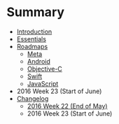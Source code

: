 # Summary

* [Introduction](README.md)
* [Essentials](essentials.md)
* [Roadmaps](roadmaps/README.md)
   * [Meta](roadmaps/meta.md)
   * [Android](roadmaps/android.md)
   * [Objective-C](roadmaps/objective-c.md)
   * [Swift](roadmaps/swift.md)
   * [JavaScript](roadmaps/web.md)
* 2016 Week 23 (Start of June)
* [Changelog](CHANGELOG.md)
   * [2016 Week 22 (End of May)](changelog/2016.22.md)
   * 2016 Week 23 (Start of June)

